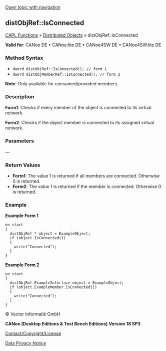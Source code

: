 [Open topic with navigation](../../../../../CANoeDEFamily.htm#Topics/CAPLFunctions/DistributedObjects/Methods/CAPLfunctiondistObjRefIsConnected.md)

## distObjRef::IsConnected

[CAPL Functions](../../CAPLfunctions.md) » [Distributed Objects](../CAPLfunctionsDOOverview.md) » distObjRef::IsConnected

**Valid for**: CANoe DE • CANoe:lite DE • CANoe4SW DE • CANoe4SW:lite DE

### Method Syntax

- `dword distObjRef::IsConnected(); // form 1`
- `dword distObjMemberRef::IsConnected(); // form 2`

**Note**: Only available for consumed/provided members.

### Description

**Form1**: Checks if every member of the object is connected to its virtual network.

**Form2**: Checks if the object member is connected to its assigned virtual network.

### Parameters

—

### Return Values

- **Form1**: The value 1 is returned if all members are connected. Otherwise 0 is returned.
- **Form2**: The value 1 is returned if the member is connected. Otherwise 0 is returned.

### Example

**Example Form 1**

```plaintext
on start
{
  distObjRef * object = ExampleObject;
  if (object.IsConnected())
  {
    write("Connected");
  }
}
```

**Example Form 2**

```plaintext
on start
{
  distObjRef ExampleInterface object = ExampleObject;
  if (object.ExampleMember.IsConnected())
  {
    write("Connected");
  }
}
```

© Vector Informatik GmbH

**CANoe (Desktop Editions & Test Bench Editions) Version 18 SP3**

[Contact/Copyright/License](../../../Shared/ContactCopyrightLicense.md)

[Data Privacy Notice](https://www.vector.com/int/en/company/get-info/privacy-policy/)
